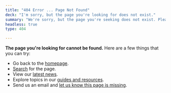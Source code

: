 ```yaml
---
title: "404 Error ... Page Not Found"
deck: "I'm sorry, but the page you're looking for does not exist."
summary: "We're sorry, but the page you're seeking does not exist. Please verify that you've entered the correct URL in your browser's address bar."
headless: true
type: 404

---
```


**The page you're looking for cannot be found.** Here are a few things that you can try:

* Go back to the [homepage](https://digital.gov/).
* [Search](http://find.digitalgov.gov/search?affiliate=digitalgov) for the page.
* View our [latest news](https://digital.gov/news/).
* Explore topics in our [guides and resources](https://digital.gov/resources/).
* Send us an email and [let us know this page is missing](mailto:digitalgov@gsa.gov).
